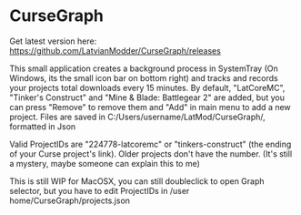 # CurseGraph

Get latest version here: https://github.com/LatvianModder/CurseGraph/releases

This small application creates a background process in SystemTray (On Windows, its the small icon bar on bottom right) and tracks and records your projects total downloads every 15 minutes. By default, "LatCoreMC", "Tinker's Construct" and "Mine & Blade: Battlegear 2" are added, but you can press "Remove" to remove them and "Add" in main menu to add a new project. Files are saved in C:/Users/username/LatMod/CurseGraph/, formatted in Json

Valid ProjectIDs are "224778-latcoremc" or "tinkers-construct" (the ending of your Curse project's link). Older projects don't have the number. (It's still a mystery, maybe someone can explain this to me)

This is still WIP for MacOSX, you can still doubleclick to open Graph selector, but you have to edit ProjectIDs in /user home/CurseGraph/projects.json